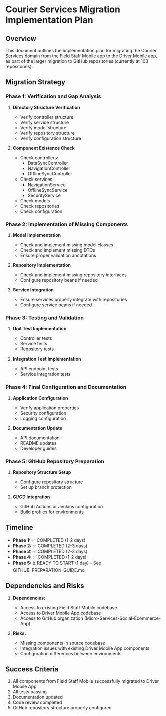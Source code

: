 # Courier Services Migration Implementation Plan

## Overview
This document outlines the implementation plan for migrating the Courier Services domain from the Field Staff Mobile app to the Driver Mobile app, as part of the larger migration to GitHub repositories (currently at 103 repositories).

## Migration Strategy

### Phase 1: Verification and Gap Analysis
1. **Directory Structure Verification**
   - Verify controller structure
   - Verify service structure
   - Verify model structure
   - Verify repository structure
   - Verify configuration structure

2. **Component Existence Check**
   - Check controllers:
     - DataSyncController
     - NavigationController
     - OfflineSyncController
   - Check services:
     - NavigationService
     - OfflineSyncService
     - SecurityService
   - Check models
   - Check repositories
   - Check configuration

### Phase 2: Implementation of Missing Components
1. **Model Implementation**
   - Check and implement missing model classes
   - Check and implement missing DTOs
   - Ensure proper validation annotations

2. **Repository Implementation**
   - Check and implement missing repository interfaces
   - Configure repository beans if needed

3. **Service Integration**
   - Ensure services properly integrate with repositories
   - Configure service beans if needed

### Phase 3: Testing and Validation
1. **Unit Test Implementation**
   - Controller tests
   - Service tests
   - Repository tests

2. **Integration Test Implementation**
   - API endpoint tests
   - Service integration tests

### Phase 4: Final Configuration and Documentation
1. **Application Configuration**
   - Verify application properties
   - Security configuration
   - Logging configuration

2. **Documentation Update**
   - API documentation
   - README updates
   - Developer guides

### Phase 5: GitHub Repository Preparation
1. **Repository Structure Setup**
   - Configure repository structure
   - Set up branch protection

2. **CI/CD Integration**
   - GitHub Actions or Jenkins configuration
   - Build profiles for environments

## Timeline
- **Phase 1:** ✅ COMPLETED (1-2 days)
- **Phase 2:** ✅ COMPLETED (2-3 days)  
- **Phase 3:** ✅ COMPLETED (2-3 days)
- **Phase 4:** ✅ COMPLETED (1-2 days)
- **Phase 5:** ⏳ READY TO START (1 day) - See GITHUB_PREPARATION_GUIDE.md

## Dependencies and Risks
1. **Dependencies:**
   - Access to existing Field Staff Mobile codebase
   - Access to Driver Mobile App codebase
   - Access to GitHub organization (Micro-Services-Social-Ecommerce-App)

2. **Risks:**
   - Missing components in source codebase
   - Integration issues with existing Driver Mobile App components
   - Configuration differences between environments

## Success Criteria
1. All components from Field Staff Mobile successfully migrated to Driver Mobile App
2. All tests passing
3. Documentation updated
4. Code review completed
5. GitHub repository structure properly configured

